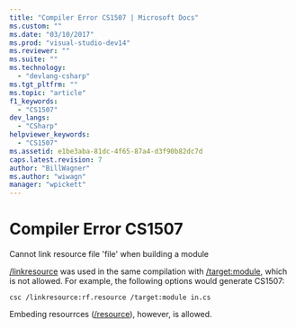 ```yaml
---
title: "Compiler Error CS1507 | Microsoft Docs"
ms.custom: ""
ms.date: "03/10/2017"
ms.prod: "visual-studio-dev14"
ms.reviewer: ""
ms.suite: ""
ms.technology: 
  - "devlang-csharp"
ms.tgt_pltfrm: ""
ms.topic: "article"
f1_keywords: 
  - "CS1507"
dev_langs: 
  - "CSharp"
helpviewer_keywords: 
  - "CS1507"
ms.assetid: e1be3aba-81dc-4f65-87a4-d3f90b82dc7d
caps.latest.revision: 7
author: "BillWagner"
ms.author: "wiwagn"
manager: "wpickett"
---
```

# Compiler Error CS1507
Cannot link resource file 'file' when building a module  
  
 [/linkresource](../../csharp/language-reference/compiler-options/linkresource-csharp-compiler-options.md) was used in the same compilation with [/target:module](../../csharp/language-reference/compiler-options/target-module-csharp-compiler-options.md), which is not allowed. For example, the following options would generate CS1507:  
  
```  
csc /linkresource:rf.resource /target:module in.cs  
```  
  
 Embeding resourrces ([/resource](../../csharp/language-reference/compiler-options/resource-csharp-compiler-options.md)), however, is allowed.